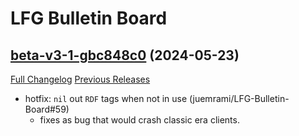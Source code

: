 # LFG Bulletin Board

## [beta-v3-1-gbc848c0](https://github.com/juemrami/LFG-Bulletin-Board/tree/bc848c064bda7c2ebadbb74fa086f8df332616e0) (2024-05-23)
[Full Changelog](https://github.com/juemrami/LFG-Bulletin-Board/compare/beta-v3...bc848c064bda7c2ebadbb74fa086f8df332616e0) [Previous Releases](https://github.com/juemrami/LFG-Bulletin-Board/releases)

- hotfix: `nil` out `RDF` tags when not in use (juemrami/LFG-Bulletin-Board#59)  
    - fixes as bug that would crash classic era clients.  